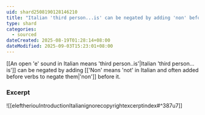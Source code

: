 ```yaml
---
uid: shard2508190128146210
title: "Italian 'third person...is' can be negated by adding 'non' before it"
type: shard
categories:
  - sourced
dateCreated: 2025-08-19T01:28:14+08:00
dateModified: 2025-09-03T15:23:01+08:00
---
```

[[An open 'e' sound in Italian means 'third person..is'|Italian 'third person…is']] can be negated by adding [['Non' means 'not' in Italian and often added before verbs to negate them|'non']] before it. 

### Excerpt
![[eleftheriouIntroductionItalianignorecopyrightexcerptindex#^387u7]]
